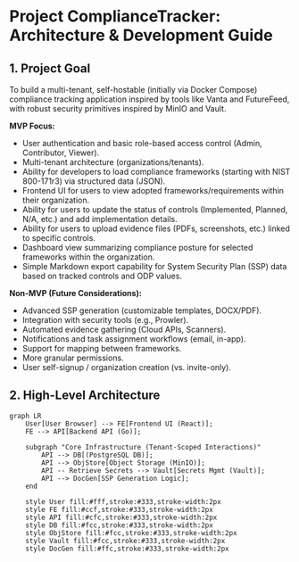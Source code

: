 # Project ComplianceTracker: Architecture & Development Guide

## 1. Project Goal

To build a multi-tenant, self-hostable (initially via Docker Compose) compliance tracking application inspired by tools like Vanta and FutureFeed, with robust security primitives inspired by MinIO and Vault.

**MVP Focus:**

*   User authentication and basic role-based access control (Admin, Contributor, Viewer).
*   Multi-tenant architecture (organizations/tenants).
*   Ability for developers to load compliance frameworks (starting with NIST 800-171r3) via structured data (JSON).
*   Frontend UI for users to view adopted frameworks/requirements within their organization.
*   Ability for users to update the status of controls (Implemented, Planned, N/A, etc.) and add implementation details.
*   Ability for users to upload evidence files (PDFs, screenshots, etc.) linked to specific controls.
*   Dashboard view summarizing compliance posture for selected frameworks within the organization.
*   Simple Markdown export capability for System Security Plan (SSP) data based on tracked controls and ODP values.

**Non-MVP (Future Considerations):**

*   Advanced SSP generation (customizable templates, DOCX/PDF).
*   Integration with security tools (e.g., Prowler).
*   Automated evidence gathering (Cloud APIs, Scanners).
*   Notifications and task assignment workflows (email, in-app).
*   Support for mapping between frameworks.
*   More granular permissions.
*   User self-signup / organization creation (vs. invite-only).

## 2. High-Level Architecture

```mermaid
graph LR
    User[User Browser] --> FE[Frontend UI (React)];
    FE --> API[Backend API (Go)];

    subgraph "Core Infrastructure (Tenant-Scoped Interactions)"
        API --> DB[(PostgreSQL DB)];
        API --> ObjStore[Object Storage (MinIO)];
        API -- Retrieve Secrets --> Vault[Secrets Mgmt (Vault)];
        API --> DocGen[SSP Generation Logic];
    end

    style User fill:#fff,stroke:#333,stroke-width:2px
    style FE fill:#ccf,stroke:#333,stroke-width:2px
    style API fill:#cfc,stroke:#333,stroke-width:2px
    style DB fill:#fcc,stroke:#333,stroke-width:2px
    style ObjStore fill:#fcc,stroke:#333,stroke-width:2px
    style Vault fill:#fcc,stroke:#333,stroke-width:2px
    style DocGen fill:#ffc,stroke:#333,stroke-width:2px